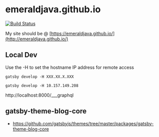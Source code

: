 # emeraldjava.github.io

[![Build Status](https://github.com/emeraldjava/emeraldjava.github.io/workflows/build/badge.svg)](https://github.com/emeraldjava/emeraldjava.github.io)

My site should be @ [https://emeraldjava.github.io/](http://emeraldjava.github.io/)

## Local Dev

Use the -H to set the hostname IP address for remote access

    gatsby develop -H XXX.XX.X.XXX

    gatsby develop -H 10.157.149.208

http://localhost:8000/___graphql

## gatsby-theme-blog-core

- https://github.com/gatsbyjs/themes/tree/master/packages/gatsby-theme-blog-core